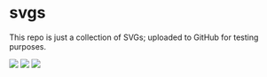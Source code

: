 # svgs

This repo is just a collection of SVGs; uploaded to GitHub for testing purposes.

<img src="https://raw.githubusercontent.com/ntmathis/svgs/main/vip-money-ratio.svg">

<img src="https://raw.githubusercontent.com/ntmathis/svgs/main/vip-delivery-ratio.svg">

<img src="https://raw.githubusercontent.com/ntmathis/svgs/main/vip-gift-ratio.svg">